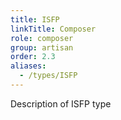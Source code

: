 ```yaml
---
title: ISFP
linkTitle: Composer
role: composer
group: artisan
order: 2.3
aliases:
  - /types/ISFP
---
```

Description of ISFP type